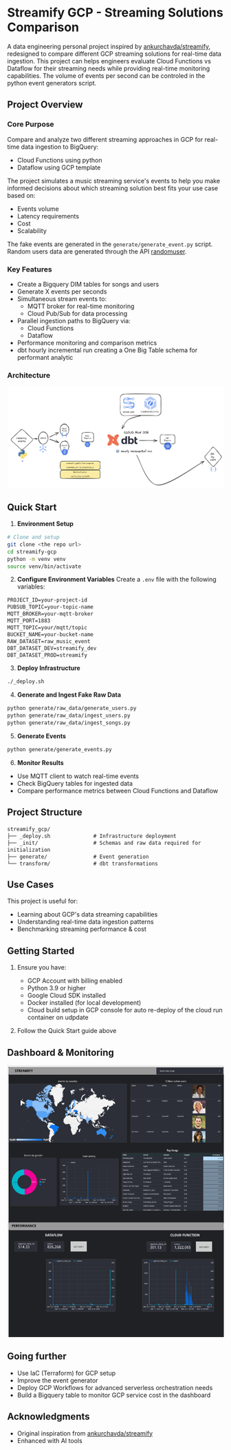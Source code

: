 # Streamify GCP - Streaming Solutions Comparison

A data engineering personal project inspired by [ankurchavda/streamify](https://github.com/ankurchavda/streamify), redesigned to compare different GCP streaming solutions for real-time data ingestion. This project can helps engineers evaluate Cloud Functions vs Dataflow for their streaming needs while providing real-time monitoring capabilities. The volume of events per second can be controled in the python event generators script.

## Project Overview

### Core Purpose
Compare and analyze two different streaming approaches in GCP for real-time data ingestion to BigQuery:
- Cloud Functions using python
- Dataflow using GCP template

The project simulates a music streaming service's events to help you make informed decisions about which streaming solution best fits your use case based on:
- Events volume
- Latency requirements
- Cost
- Scalability

The fake events are generated in the `generate/generate_event.py` script. Random users data are generated through the API [randomuser](https://randomuser.me/).

### Key Features
- Create a Bigquery DIM tables for songs and users
- Generate X events per seconds
- Simultaneous stream events to:
  - MQTT broker for real-time monitoring
  - Cloud Pub/Sub for data processing
- Parallel ingestion paths to BigQuery via:
  - Cloud Functions 
  - Dataflow 
- Performance monitoring and comparison metrics
- dbt hourly incremental run creating a One Big Table schema for performant analytic

### Architecture
![Architecture Diagram](images/diagram.png)

## Quick Start

1. **Environment Setup**
```bash
# Clone and setup
git clone <the repo url>
cd streamify-gcp
python -m venv venv
source venv/bin/activate
```

2. **Configure Environment Variables**
Create a `.env` file with the following variables:
```
PROJECT_ID=your-project-id
PUBSUB_TOPIC=your-topic-name
MQTT_BROKER=your-mqtt-broker
MQTT_PORT=1883
MQTT_TOPIC=your/mqtt/topic
BUCKET_NAME=your-bucket-name
RAW_DATASET=raw_music_event
DBT_DATASET_DEV=streamify_dev
DBT_DATASET_PROD=streamify
```

3. **Deploy Infrastructure**
```bash
./_deploy.sh
```

4. **Generate and Ingest Fake Raw Data**
```bash
python generate/raw_data/generate_users.py
python generate/raw_data/ingest_users.py
python generate/raw_data/ingest_songs.py

```

5. **Generate Events**
```bash
python generate/generate_events.py
```

6. **Monitor Results**
- Use MQTT client to watch real-time events
- Check BigQuery tables for ingested data
- Compare performance metrics between Cloud Functions and Dataflow

## Project Structure
```
streamify_gcp/
├── _deploy.sh              # Infrastructure deployment
├── _init/                  # Schemas and raw data required for initialization
├── generate/               # Event generation
└── transform/              # dbt transformations
```

## Use Cases

This project is useful for:
- Learning about GCP's data streaming capabilities
- Understanding real-time data ingestion patterns
- Benchmarking streaming performance & cost

## Getting Started

1. Ensure you have:
   - GCP Account with billing enabled
   - Python 3.9 or higher
   - Google Cloud SDK installed
   - Docker installed (for local development)
   - Cloud build setup in GCP console for auto re-deploy of the cloud run container on udpdate

2. Follow the Quick Start guide above

## Dashboard & Monitoring
![Streamify Dashboard](images/dashboard.png)

## Going further
- Use IaC (Terraform) for GCP setup
- Improve the event generator
- Deploy GCP Workflows for advanced serverless orchestration needs
- Build a Bigquery table to monitor GCP service cost in the dashboard

## Acknowledgments
- Original inspiration from [ankurchavda/streamify](https://github.com/ankurchavda/streamify)
- Enhanced with AI tools
